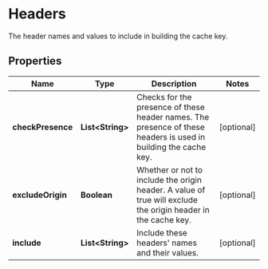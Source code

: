 

# Headers

The header names and values to include in building the cache key.

## Properties

| Name | Type | Description | Notes |
|------------ | ------------- | ------------- | -------------|
|**checkPresence** | **List&lt;String&gt;** | Checks for the presence of these header names. The presence of these headers is used in building the cache key. |  [optional] |
|**excludeOrigin** | **Boolean** | Whether or not to include the origin header. A value of true will exclude the origin header in the cache key. |  [optional] |
|**include** | **List&lt;String&gt;** | Include these headers&#39; names and their values. |  [optional] |



